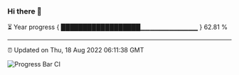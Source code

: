 ### Hi there 👋

⏳ Year progress { ██████████████████▁▁▁▁▁▁▁▁▁▁▁▁ } 62.81 %

---

⏰ Updated on Thu, 18 Aug 2022 06:11:38 GMT

![Progress Bar CI](https://github.com/Shyam-Makwana/GitHub-Actions-Demo/workflows/Progress%20Bar%20CI/badge.svg)
